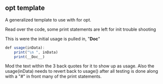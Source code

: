 ## opt template

A generalized template to use with for opt.


Read over the code, some print statements are left for init trouble shooting



This is were the initial usage is pulled in, "__Doc__"


```js
def usage(inData):
    print("\n ", inData)
    print(__Doc__)
```

Mod the text within the 3 back quotes for it to show up as usage.
Also the usage(inData) needs to revert back to usage() after all testing
is done along with a  "#" in front many of the print statements.




